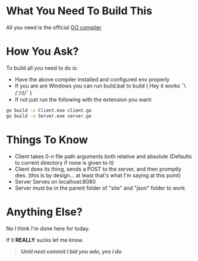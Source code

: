 # What You Need To Build This
All you need is the official [GO compiler](https://golang.org/dl/)

# How You Ask?
To build all you need to do is: 
* Have the above compiler installed and configured env properly
* If you are are Windows you can run build.bat to build ( Hey it works ¯\\_(ツ)_/¯ )
* If not just run the following with the extension you want:

```bash
go build -o Client.exe client.go
go build -o Server.exe server.go
```

# Things To Know
* Client takes 0-n file path arguments both relative and absolute 
(Defaults to current directory if none is given to it)
* Client does its thing, sends a POST to the server, and then promptly dies.
(this is by design... at least that's what I'm saying at this point)
* Server Serves on localhost:8080 
* Server must be in the parent folder of "site" and "json" folder to work

# Anything Else?
No I think I'm done here for today.

If it **REALLY** sucks let me know.

> **_Until next commit I bid you ado, yes I do._**
